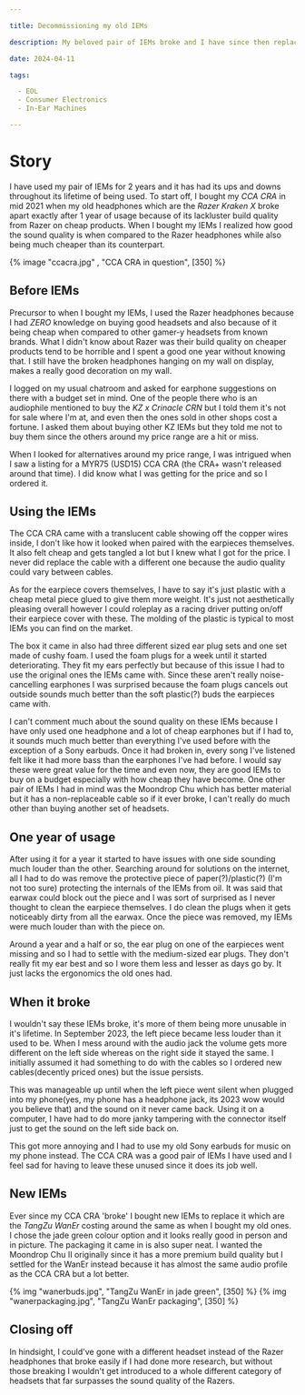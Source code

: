 ```yaml
---

title: Decommissioning my old IEMs

description: My beloved pair of IEMs broke and I have since then replaced them with newer, better ones

date: 2024-04-11

tags:

  - EOL
  - Consumer Electronics
  - In-Ear Machines

---
```


# Story
I have used my pair of IEMs for 2 years and it has had its ups and downs throughout its lifetime of being used. To start off, I bought my _CCA CRA_ in mid 2021 when my old headphones which are the _Razer Kraken X_ broke apart exactly after 1 year of usage because of its lackluster build quality from Razer on cheap products. When I bought my IEMs I realized how good the sound quality is when compared to the Razer headphones while also being much cheaper than its counterpart.

{% image "ccacra.jpg" , "CCA CRA in question", [350] %}

## Before IEMs
Precursor to when I bought my IEMs, I used the Razer headphones because I had _ZERO_ knowledge on buying good headsets and also because of it being cheap when compared to other gamer-y headsets from known brands. What I didn't know about Razer was their build quality on cheaper products tend to be horrible and I spent a good one year without knowing that. I still have the broken headphones hanging on my wall on display, makes a really good decoration on my wall.

I logged on my usual chatroom and asked for earphone suggestions on there with a budget set in mind. One of the people there who is an audiophile mentioned to buy the _KZ x Crinacle CRN_ but I told them it's not for sale where I'm at, and even then the ones sold in other shops cost a fortune. I asked them about buying other KZ IEMs but they told me not to buy them since the others around my price range are a hit or miss.

When I looked for alternatives around my price range, I was intrigued when I saw a listing for a MYR75 (USD15) CCA CRA (the CRA+ wasn't released around that time). I did know what I was getting for the price and so I ordered it.

## Using the IEMs
The CCA CRA came with a translucent cable showing off the copper wires inside, I don't like how it looked when paired with the earpieces themselves. It also felt cheap and gets tangled a lot but I knew what I got for the price. I never did replace the cable with a different one because the audio quality could vary between cables.

As for the earpiece covers themselves, I have to say it's just plastic with a cheap metal piece glued to give them more weight. It's just not aesthetically pleasing overall however I could roleplay as a racing driver putting on/off their earpiece cover with these. The molding of the plastic is typical to most IEMs you can find on the market. 

The box it came in also had three different sized ear plug sets and one set made of cushy foam. I used the foam plugs for a week until it started deteriorating. They fit my ears perfectly but because of this issue I had to use the original ones the IEMs came with. Since these aren't really noise-cancelling earphones I was surprised because the foam plugs cancels out outside sounds much better than the soft plastic(?) buds the earpieces came with.

I can't comment much about the sound quality on these IEMs because I have only used one headphone and a lot of cheap earphones but if I had to, it sounds much much better than everything I've used before with the exception of a Sony earbuds. Once it had broken in, every song I've listened felt like it had more bass than the earphones I've had before. I would say these were great value for the time and even now, they are good IEMs to buy on a budget especially with how cheap they have become. One other pair of IEMs I had in mind was the Moondrop Chu which has better material but it has a non-replaceable cable so if it ever broke, I can't really do much other than buying another set of headsets.

## One year of usage
After using it for a year it started to have issues with one side sounding much louder than the other. Searching around for solutions on the internet, all I had to do was remove the protective piece of paper(?)/plastic(?) (I'm not too sure) protecting the internals of the IEMs from oil. It was said that earwax could block out the piece and I was sort of surprised as I never thought to clean the earpiece themselves. I do clean the plugs when it gets noticeably dirty from all the earwax. Once the piece was removed, my IEMs were much louder than with the piece on. 

Around a year and a half or so, the ear plug on one of the earpieces went missing and so I had to settle with the medium-sized ear plugs. They don't really fit my ear best and so I wore them less and lesser as days go by. It just lacks the ergonomics the old ones had.

## When it broke
I wouldn't say these IEMs broke, it's more of them being more unusable in it's lifetime. In September 2023, the left piece became less louder than it used to be. When I mess around with the audio jack the volume gets more different on the left side whereas on the right side it stayed the same. I initially assumed it had something to do with the cables so I ordered new cables(decently priced ones) but the issue persists.

This was manageable up until when the left piece went silent when plugged into my phone(yes, my phone has a headphone jack, its 2023 wow would you believe that) and the sound on it never came back. Using it on a computer, I have had to do more janky tampering with the connector itself just to get the sound on the left side back on.

This got more annoying and I had to use my old Sony earbuds for music on my phone instead. The CCA CRA was a good pair of IEMs I have used and I feel sad for having to leave these unused since it does its job well.

## New IEMs
Ever since my CCA CRA 'broke' I bought new IEMs to replace it which are the _TangZu WanEr_ costing around the same as when I bought my old ones. I chose the jade green colour option and it looks really good in person and in picture. The packaging it came in is also super neat. I wanted the Moondrop Chu II originally since it has a more premium build quality but I settled for the WanEr instead because it has almost the same audio profile as the CCA CRA but a lot better.

{% img "wanerbuds.jpg", "TangZu WanEr in jade green", [350] %}
{% img "wanerpackaging.jpg", "TangZu WanEr packaging", [350] %}

## Closing off
In hindsight, I could've gone with a different headset instead of the Razer headphones that broke easily if I had done more research, but without those breaking I wouldn't get introduced to a whole different category of headsets that far surpasses the sound quality of the Razers. 